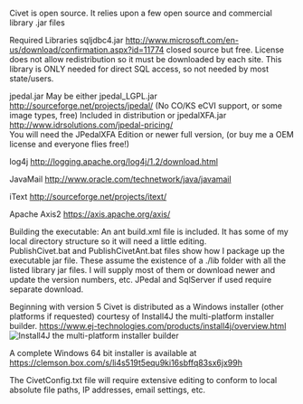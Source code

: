 Civet is open source.  It relies upon a few open source and commercial library .jar files

Required Libraries 
sqljdbc4.jar 	http://www.microsoft.com/en-us/download/confirmation.aspx?id=11774 
                   closed source but free.  License does not allow redistribution
		   so it must be downloaded by each site.  This library is ONLY needed for direct SQL
		   access, so not needed by most state/users.

jpedal.jar 	May be either 
jpedal_LGPL.jar	http://sourceforge.net/projects/jpedal/  (No CO/KS eCVI support, or some image types, free)
		   Included in distribution
or 
jpedalXFA.jar  	http://www.idrsolutions.com/jpedal-pricing/  
		   You will need the JPedalXFA Edition or newer full version, 
                   (or buy me a OEM license and everyone flies free!)

log4j		http://logging.apache.org/log4j/1.2/download.html

JavaMail	http://www.oracle.com/technetwork/java/javamail

iText		http://sourceforge.net/projects/itext/

Apache Axis2	https://axis.apache.org/axis/

Building the executable:
An ant build.xml file is included.  It has some of my local directory structure so it will need a little editing.  
PublishCivet.bat and PublishCivetAnt.bat files show how I package up the executable jar file.  These assume
the existence of a ./lib folder with all the listed library jar files.  I will supply most of them or download
newer and update the version numbers, etc.  JPedal and SqlServer if used require separate download. 

Beginning with version 5 Civet is distributed as a Windows installer (other platforms if requested) courtesy of Install4J the multi-platform installer builder. https://www.ej-technologies.com/products/install4j/overview.html ![Install4J the multi-platform installer builder](https://www.ej-technologies.com/images/product_banners/install4j_large.png)

A complete Windows 64 bit installer is available at https://clemson.box.com/s/li4s519t5equ9ki16sbffq83sx6jx99h

The CivetConfig.txt file will require extensive editing to conform to local absolute file paths, IP addresses,
email settings, etc.